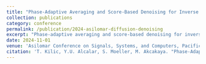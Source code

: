 ```yaml
---
title: "Phase-Adaptive Averaging and Score-Based Denoising for Inverse Problems in Diffusion Imaging"
collection: publications
category: conference
permalink: /publication/2024-asilomar-diffusion-denoising
excerpt: "Phase-adaptive averaging and score-based denoising for inverse problems in diffusion imaging."
date: 2024-11-01
venue: 'Asilomar Conference on Signals, Systems, and Computers, Pacific Grove, CA'
citation: 'T. Kilic, Y.U. Alcalar, S. Moeller, M. Akcakaya. "Phase-Adaptive Averaging and Score-Based Denoising for Inverse Problems in Diffusion Imaging." <i>Proc. Asilomar Conf. on Signals, Systems, and Computers</i>, 2024.'
---
```

